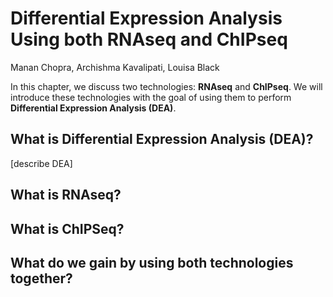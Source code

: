 # Differential Expression Analysis Using both RNAseq and ChIPseq
Manan Chopra, Archishma Kavalipati, Louisa Black



In this chapter, we discuss two technologies: **RNAseq** and **ChIPseq**. We will introduce these technologies with the goal of using them to perform **Differential Expression Analysis (DEA)**.

## What is Differential Expression Analysis (DEA)?

[describe DEA]

## What is RNAseq?

## What is ChIPSeq?

## What do we gain by using both technologies together?
